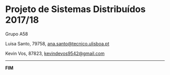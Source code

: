 # Projeto de Sistemas Distribuídos 2017/18 #

Grupo A58

Luisa Santo, 79758, ana.santo@tecnico.ulisboa.pt

Kevin Vos, 87823, kevindevos9542@gmail.com



-------------------------------------------------------------------------------
**FIM**
